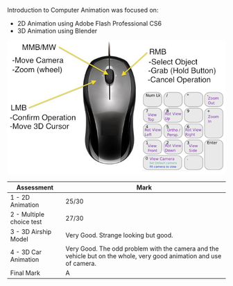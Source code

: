 Introduction to Computer Animation was focused on:
- 2D Animation using Adobe Flash Professional CS6
- 3D Animation using Blender

<p align="center">
  <img src="https://github.com/yuchingho/university/blob/master/1)%20UWS%20First%20Year/3)%20Semester%20One%20-%20Introduction%20to%20Computer%20Animation/Week06%20-%20Introduction%20to%20Blender/Blender%20Quick%20Controls.png?raw=true" alt="Blender Quick Controls"/>
</p>

| Assessment | Mark |
| --- | ------------- |
| 1 - 2D Animation| 25/30 |
| 2 - Multiple choice test | 27/30 |
| 3 - 3D Airship Model | Very Good. Strange looking but good. |
| 4 - 3D Car Animation | Very Good. The odd problem with the camera and the vehicle but on the whole, very good animation and use of camera. |
| Final Mark | A |